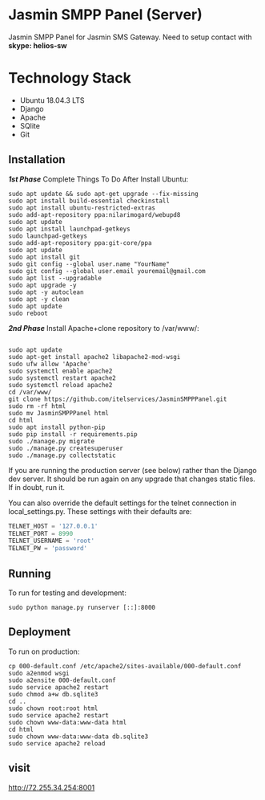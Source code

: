 # Jasmin SMPP Panel (Server)
Jasmin SMPP Panel for Jasmin SMS Gateway. Need to setup contact with **skype: helios-sw**

# Technology Stack
- Ubuntu 18.04.3 LTS
- Django
- Apache
- SQlite
- Git

## Installation

***1st Phase***
Complete Things To Do After Install Ubuntu:

```shell
sudo apt update && sudo apt-get upgrade --fix-missing 
sudo apt install build-essential checkinstall
sudo apt install ubuntu-restricted-extras
sudo add-apt-repository ppa:nilarimogard/webupd8
sudo apt update
sudo apt install launchpad-getkeys
sudo launchpad-getkeys 
sudo add-apt-repository ppa:git-core/ppa
sudo apt update
sudo apt install git
sudo git config --global user.name "YourName"
sudo git config --global user.email youremail@gmail.com
sudo apt list --upgradable
sudo apt upgrade -y
sudo apt -y autoclean 
sudo apt -y clean 
sudo apt update
sudo reboot
```

***2nd Phase***
Install Apache+clone repository to /var/www/:
```shell

sudo apt update
sudo apt-get install apache2 libapache2-mod-wsgi
sudo ufw allow 'Apache'
sudo systemctl enable apache2
sudo systemctl restart apache2
sudo systemctl reload apache2
cd /var/www/
git clone https://github.com/itelservices/JasminSMPPPanel.git
sudo rm -rf html
sudo mv JasminSMPPPanel html
cd html
sudo apt install python-pip
sudo pip install -r requirements.pip
sudo ./manage.py migrate 
sudo ./manage.py createsuperuser 
sudo ./manage.py collectstatic
```
If you are running the production server (see below) rather than the Django dev server. It should be run again on any upgrade that changes static files. If in doubt, run it.

You can also override the default settings for the telnet connection in local_settings.py. These settings with their defaults are:

```python
TELNET_HOST = '127.0.0.1'
TELNET_PORT = 8990
TELNET_USERNAME = 'root'
TELNET_PW = 'password'
```
## Running

To run for testing and development: 
```shell
sudo python manage.py runserver [::]:8000
```

## Deployment
To run on production:
```shell
cp 000-default.conf /etc/apache2/sites-available/000-default.conf
sudo a2enmod wsgi
sudo a2ensite 000-default.conf
sudo service apache2 restart
sudo chmod a+w db.sqlite3
cd ..
sudo chown root:root html
sudo service apache2 restart
sudo chown www-data:www-data html
cd html
sudo chown www-data:www-data db.sqlite3 
sudo service apache2 reload
```

## visit
http://72.255.34.254:8001

